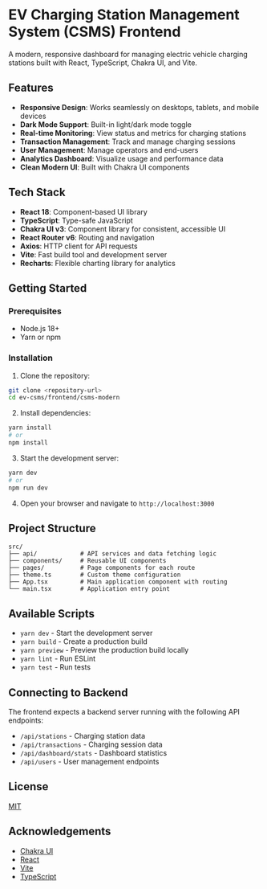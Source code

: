 # EV Charging Station Management System (CSMS) Frontend

A modern, responsive dashboard for managing electric vehicle charging stations built with React, TypeScript, Chakra UI, and Vite.

## Features

- **Responsive Design**: Works seamlessly on desktops, tablets, and mobile devices
- **Dark Mode Support**: Built-in light/dark mode toggle
- **Real-time Monitoring**: View status and metrics for charging stations
- **Transaction Management**: Track and manage charging sessions
- **User Management**: Manage operators and end-users
- **Analytics Dashboard**: Visualize usage and performance data
- **Clean Modern UI**: Built with Chakra UI components

## Tech Stack

- **React 18**: Component-based UI library
- **TypeScript**: Type-safe JavaScript
- **Chakra UI v3**: Component library for consistent, accessible UI
- **React Router v6**: Routing and navigation
- **Axios**: HTTP client for API requests
- **Vite**: Fast build tool and development server
- **Recharts**: Flexible charting library for analytics

## Getting Started

### Prerequisites

- Node.js 18+
- Yarn or npm

### Installation

1. Clone the repository:
```bash
git clone <repository-url>
cd ev-csms/frontend/csms-modern
```

2. Install dependencies:
```bash
yarn install
# or
npm install
```

3. Start the development server:
```bash
yarn dev
# or
npm run dev
```

4. Open your browser and navigate to `http://localhost:3000`

## Project Structure

```
src/
├── api/            # API services and data fetching logic
├── components/     # Reusable UI components
├── pages/          # Page components for each route
├── theme.ts        # Custom theme configuration
├── App.tsx         # Main application component with routing
└── main.tsx        # Application entry point
```

## Available Scripts

- `yarn dev` - Start the development server
- `yarn build` - Create a production build
- `yarn preview` - Preview the production build locally
- `yarn lint` - Run ESLint
- `yarn test` - Run tests

## Connecting to Backend

The frontend expects a backend server running with the following API endpoints:

- `/api/stations` - Charging station data
- `/api/transactions` - Charging session data
- `/api/dashboard/stats` - Dashboard statistics
- `/api/users` - User management endpoints

## License

[MIT](LICENSE)

## Acknowledgements

- [Chakra UI](https://chakra-ui.com/)
- [React](https://reactjs.org/)
- [Vite](https://vitejs.dev/)
- [TypeScript](https://www.typescriptlang.org/)
